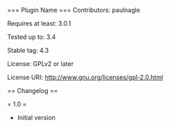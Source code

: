 === Plugin Name ===
Contributors: paulnagle

Requires at least: 3.0.1

Tested up to: 3.4

Stable tag: 4.3

License: GPLv2 or later

License URI: http://www.gnu.org/licenses/gpl-2.0.html


== Changelog ==


= 1.0 =


* Initial version


